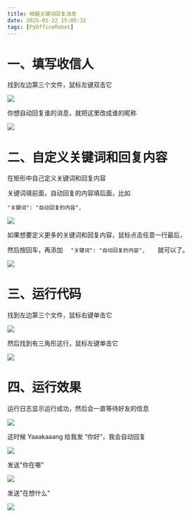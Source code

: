 ```yaml
---
title: 根据关键词回复消息
date: 2025-05-22 15:05:32
tags: [PyOfficeRobot]
---
```



#  一、填写收信人

找到左边第三个文件，鼠标左键双击它

![](https://raw.gitcode.com/yaaakaaang/pic/raw/main/1747897644832.jpg)

你想自动回复谁的消息，就把这里改成谁的昵称

![](https://raw.gitcode.com/yaaakaaang/pic/raw/main/1747897737803.jpg)


#  二、自定义关键词和回复内容

在矩形中自己定义关键词和回复内容

关键词填前面，自动回复的内容填后面，比如

    "关键词": "自动回复的内容",

![](https://raw.gitcode.com/yaaakaaang/pic/raw/main/1747897911216.jpg)

如果想要定义更多的关键词和回复内容，鼠标点击任意一行最后，

然后按回车，再添加  `   "关键词": "自动回复的内容",     `就可以了。

![](https://raw.gitcode.com/yaaakaaang/pic/raw/main/1747898153060.jpg)

# 三、运行代码

找到左边第三个文件，鼠标右键单击它

![](https://raw.gitcode.com/yaaakaaang/pic/raw/main/1747898315438.jpg)

然后找到有三角形这行，鼠标左键单击它

![](https://raw.gitcode.com/yaaakaaang/pic/raw/main/1747898375913.jpg)

# 四、运行效果

运行日志显示运行成功，然后会一直等待好友的信息

![](https://raw.gitcode.com/yaaakaaang/pic/raw/main/1747898436034.jpg)

这时候  Yaaakaaang 给我发 “你好”，我会自动回复

![](https://raw.gitcode.com/yaaakaaang/pic/raw/main/1747898576086.png)

发送"你在哪"

![](https://raw.gitcode.com/yaaakaaang/pic/raw/main/1747898666823.png)

发送"在想什么"

![](https://raw.gitcode.com/yaaakaaang/pic/raw/main/1747898706859.jpg)
